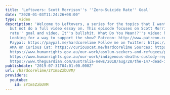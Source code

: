 ```yaml
---
title: 'Leftovers: Scott Morrison''s ''Zero-Suicide Rate'' Goal'
date: "2020-01-03T11:24:26+08:00"
type: video
description: 'Welcome to Leftovers, a series for the topics that I want to talk about,
  but not do a full video essay on. This episode focuses on Scott Morrison''s ''zero-suicide
  rate'' goal and video. It''s bullshit. What Do You Mean!?''s video: https://www.youtube.com/watch?v=iEodaq3DIaA
  Looking for a way to support the show? Patreon: http://www.patreon.com/Hardcorelime
  Paypal: https://paypal.me/hardcorelime Follow me on Twitter: https://twitter.com/hardcorelime
  AMA on Curious Cat: https://curiouscat.me/hardcorelime Sources: https://www.abs.gov.au/ausstats/abs@.nsf/Lookup/by%20Subject/3303.0~2017~Main%20Features~Intentional%20self-harm,%20key%20characteristics~3
  https://www.humanrights.gov.au/our-work/asylum-seekers-and-refugees/publications/forgotten-children-national-inquiry-children
  https://www.humanrights.gov.au/our-work/indigenous-deaths-custody-report-summary
  https://www.theguardian.com/australia-news/2018/aug/28/the-147-dead-indigenous-leaders-demand-action-over-unacceptable-deaths-in-custody'
publishdate: "2019-07-31T04:01:00.000Z"
url: /hardcorelime/zYIm5ZzbUVM/
providers:
  youtube:
    id: zYIm5ZzbUVM
---
```

